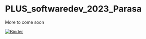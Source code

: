 # PLUS_softwaredev_2023_Parasa
More to come soon

[![Binder](https://mybinder.org/badge_logo.svg)](https://mybinder.org/v2/gh/rajesvariparasa/Python3_Jupyter_Notebook/HEAD)

